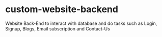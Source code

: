 # custom-website-backend
Website Back-End to interact with database and do tasks such as Login, Signup, Blogs, Email subscription and Contact-Us 